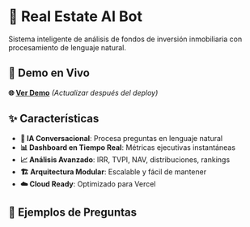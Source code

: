 # 🏢 Real Estate AI Bot

Sistema inteligente de análisis de fondos de inversión inmobiliaria con procesamiento de lenguaje natural.

## 🚀 Demo en Vivo

**🌐 [Ver Demo](https://tu-app.vercel.app)** *(Actualizar después del deploy)*

## ✨ Características

- **🤖 IA Conversacional**: Procesa preguntas en lenguaje natural
- **📊 Dashboard en Tiempo Real**: Métricas ejecutivas instantáneas
- **📈 Análisis Avanzado**: IRR, TVPI, NAV, distribuciones, rankings
- **🏗️ Arquitectura Modular**: Escalable y fácil de mantener
- **☁️ Cloud Ready**: Optimizado para Vercel

## 💬 Ejemplos de Preguntas 
